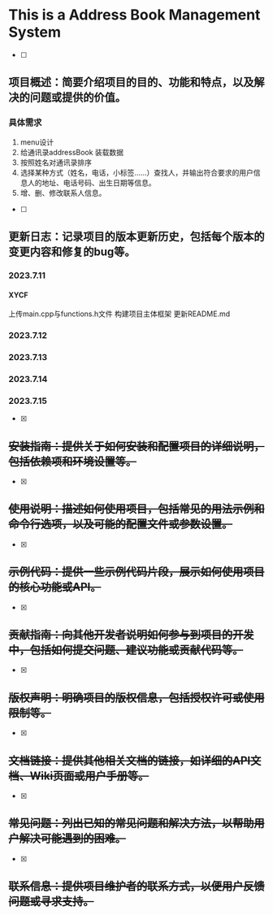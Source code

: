 # This is a Address Book Management System

- [ ]
## 项目概述：简要介绍项目的目的、功能和特点，以及解决的问题或提供的价值。
### 具体需求
1. menu设计
2. 给通讯录addressBook 装载数据
3. 按照姓名对通讯录排序
4. 选择某种方式（姓名，电话，小标签……）查找人，并输出符合要求的用户信息人的地址、电话号码、出生日期等信息。
5. 增、删、修改联系人信息。

- [ ]
## 更新日志：记录项目的版本更新历史，包括每个版本的变更内容和修复的bug等。
### 2023.7.11
#### XYCF
上传main.cpp与functions.h文件  构建项目主体框架
更新README.md

### 2023.7.12

### 2023.7.13

### 2023.7.14

### 2023.7.15


- [x]
## ~~安装指南：提供关于如何安装和配置项目的详细说明，包括依赖项和环境设置等。~~

- [x]
## ~~使用说明：描述如何使用项目，包括常见的用法示例和命令行选项，以及可能的配置文件或参数设置。~~

- [x]
## ~~示例代码：提供一些示例代码片段，展示如何使用项目的核心功能或API。~~

- [x]
## ~~贡献指南：向其他开发者说明如何参与到项目的开发中，包括如何提交问题、建议功能或贡献代码等。~~

- [x]
## ~~版权声明：明确项目的版权信息，包括授权许可或使用限制等。~~

- [x]
## ~~文档链接：提供其他相关文档的链接，如详细的API文档、Wiki页面或用户手册等。~~

- [x]
## ~~常见问题：列出已知的常见问题和解决方法，以帮助用户解决可能遇到的困难。~~



- [x]
## ~~联系信息：提供项目维护者的联系方式，以便用户反馈问题或寻求支持。~~



